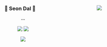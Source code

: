 <div align="center">
  
  <img align="right" src="https://github-readme-stats.vercel.app/api/top-langs/?username=seondal&theme=dracula&exclude_repo=Computer-Science-Engineering&layout=compact&langs_count=10"/>
  
  ### 🐣 Seon Dal 🐥 
  
  --
  
  <a href="https://github.com/soyeong125"><img src="https://hits.seeyoufarm.com/api/count/incr/badge.svg?url=https%3A%2F%2Fgithub.com%2Fseondal&count_bg=%23000000&title_bg=%23000000&icon=github.svg&icon_color=%23E7E7E7&title=GitHub&edge_flat=false)"/></a> <a href="https://solved.ac/thdud3410"><img src="http://mazassumnida.wtf/api/mini/generate_badge?boj=whkakrkr"/></a>
 
  <a href="https://velog.io/@soyeong125"><img src="https://img.shields.io/badge/seondal.log-3DDC84?style=flat-square&logo=Velog&logoColor=white"/></a>
 <!--<a href="https://suave-lilac-075.notion.site/Dalchive-ec0bc59746804968a085c2cf46151c80"><img src="https://img.shields.io/badge/Dalchive-ffffff?style=flat-square&logo=notion&logoColor=black"/></a>-->
 

  <br>
 
</div>
